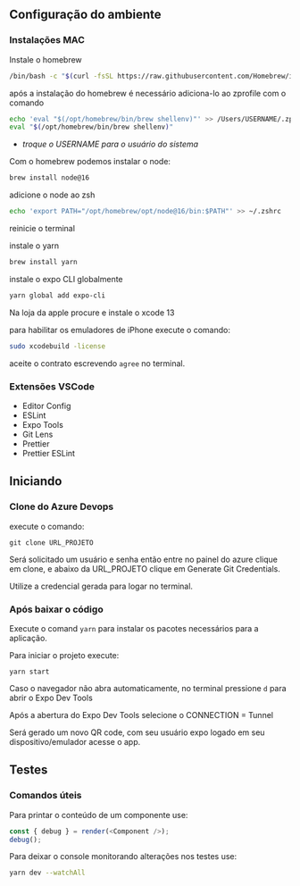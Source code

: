 ## Configuração do ambiente

### Instalações MAC

Instale o homebrew

```bash
/bin/bash -c "$(curl -fsSL https://raw.githubusercontent.com/Homebrew/install/HEAD/install.sh)"
```

após a instalação do homebrew é necessário adiciona-lo ao zprofile com o comando

```bash
echo 'eval "$(/opt/homebrew/bin/brew shellenv)"' >> /Users/USERNAME/.zprofile
eval "$(/opt/homebrew/bin/brew shellenv)"
```
* _troque o USERNAME para o usuário do sistema_

Com o homebrew podemos instalar o node:

```bash
brew install node@16
```

adicione o node ao zsh
```bash
echo 'export PATH="/opt/homebrew/opt/node@16/bin:$PATH"' >> ~/.zshrc
```

reinicie o terminal

instale o yarn
```bash
brew install yarn
```

instale o expo CLI globalmente

```bash
yarn global add expo-cli
```

Na loja da apple procure e instale o xcode 13

para habilitar os emuladores de iPhone execute o comando:

```bash
sudo xcodebuild -license
```

aceite o contrato escrevendo `agree` no terminal.

### Extensões VSCode

- Editor Config
- ESLint
- Expo Tools
- Git Lens
- Prettier
- Prettier ESLint

## Iniciando

### Clone do Azure Devops

execute o comando:

```
git clone URL_PROJETO
```

Será solicitado um usuário e senha então entre no painel do azure clique em clone, e abaixo da URL_PROJETO clique em Generate Git Credentials.

Utilize a credencial gerada para logar no terminal.

### Após baixar o código

Execute o comand `yarn` para instalar os pacotes necessários para a aplicação.

Para iniciar o projeto execute:

`yarn start`

Caso o navegador não abra automaticamente, no terminal pressione `d` para abrir o Expo Dev Tools

Após a abertura do Expo Dev Tools selecione o CONNECTION = Tunnel

Será gerado um novo QR code, com seu usuário expo logado em seu dispositivo/emulador acesse o app.

## Testes

### Comandos úteis

Para printar o conteúdo de um componente use:

```typescript
const { debug } = render(<Component />);
debug();
```

Para deixar o console monitorando alterações nos testes use:

```bash
yarn dev --watchAll
```
